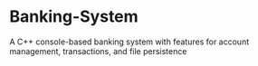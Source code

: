 # Banking-System
A C++ console-based banking system with features for account management, transactions, and file persistence
